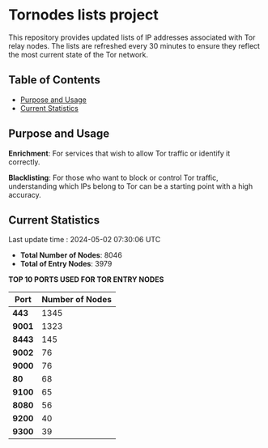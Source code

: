 # Tornodes lists project

This repository provides updated lists of IP addresses associated with Tor relay nodes. The lists are refreshed every 30 minutes to ensure they reflect the most current state of the Tor network.

## Table of Contents

- [Purpose and Usage](#purpose-and-usage)
- [Current Statistics](#current-statistics)


## Purpose and Usage

**Enrichment**: For services that wish to allow Tor traffic or identify it correctly.

**Blacklisting**: For those who want to block or control Tor traffic, understanding which IPs belong to Tor can be a starting point with a high accuracy.

## Current Statistics

Last update time : 2024-05-02 07:30:06 UTC

- **Total Number of Nodes**: 8046
- **Total of Entry Nodes**: 3979

**TOP 10 PORTS USED FOR TOR ENTRY NODES**

| **Port** | **Number of Nodes** |
|------|-----------------|
| **443**   | 1345  |
| **9001**   | 1323  |
| **8443**   | 145  |
| **9002**   | 76  |
| **9000**   | 76  |
| **80**   | 68  |
| **9100**   | 65  |
| **8080**   | 56  |
| **9200**   | 40  |
| **9300**   | 39  |

